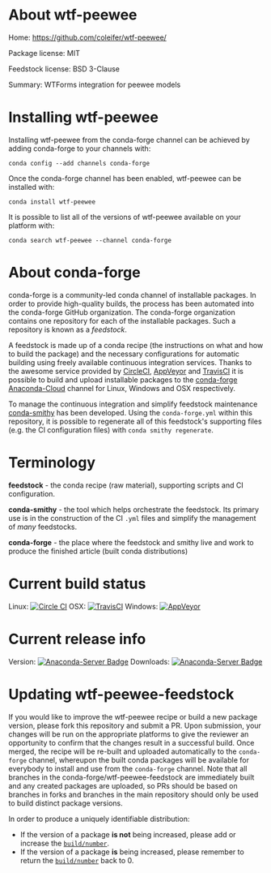 About wtf-peewee
================

Home: https://github.com/coleifer/wtf-peewee/

Package license: MIT

Feedstock license: BSD 3-Clause

Summary: WTForms integration for peewee models



Installing wtf-peewee
=====================

Installing wtf-peewee from the conda-forge channel can be achieved by adding conda-forge to your channels with:

```
conda config --add channels conda-forge
```

Once the conda-forge channel has been enabled, wtf-peewee can be installed with:

```
conda install wtf-peewee
```

It is possible to list all of the versions of wtf-peewee available on your platform with:

```
conda search wtf-peewee --channel conda-forge
```


About conda-forge
=================

conda-forge is a community-led conda channel of installable packages.
In order to provide high-quality builds, the process has been automated into the
conda-forge GitHub organization. The conda-forge organization contains one repository
for each of the installable packages. Such a repository is known as a *feedstock*.

A feedstock is made up of a conda recipe (the instructions on what and how to build
the package) and the necessary configurations for automatic building using freely
available continuous integration services. Thanks to the awesome service provided by
[CircleCI](https://circleci.com/), [AppVeyor](http://www.appveyor.com/)
and [TravisCI](https://travis-ci.org/) it is possible to build and upload installable
packages to the [conda-forge](https://anaconda.org/conda-forge)
[Anaconda-Cloud](http://docs.anaconda.org/) channel for Linux, Windows and OSX respectively.

To manage the continuous integration and simplify feedstock maintenance
[conda-smithy](http://github.com/conda-forge/conda-smithy) has been developed.
Using the ``conda-forge.yml`` within this repository, it is possible to regenerate all of
this feedstock's supporting files (e.g. the CI configuration files) with ``conda smithy regenerate``.


Terminology
===========

**feedstock** - the conda recipe (raw material), supporting scripts and CI configuration.

**conda-smithy** - the tool which helps orchestrate the feedstock.
                   Its primary use is in the construction of the CI ``.yml`` files
                   and simplify the management of *many* feedstocks.

**conda-forge** - the place where the feedstock and smithy live and work to
                  produce the finished article (built conda distributions)

Current build status
====================

Linux: [![Circle CI](https://circleci.com/gh/conda-forge/wtf-peewee-feedstock.svg?style=shield)](https://circleci.com/gh/conda-forge/wtf-peewee-feedstock)
OSX: [![TravisCI](https://travis-ci.org/conda-forge/wtf-peewee-feedstock.svg?branch=master)](https://travis-ci.org/conda-forge/wtf-peewee-feedstock)
Windows: [![AppVeyor](https://ci.appveyor.com/api/projects/status/github/conda-forge/wtf-peewee-feedstock?svg=True)](https://ci.appveyor.com/project/conda-forge/wtf-peewee-feedstock/branch/master)

Current release info
====================
Version: [![Anaconda-Server Badge](https://anaconda.org/conda-forge/wtf-peewee/badges/version.svg)](https://anaconda.org/conda-forge/wtf-peewee)
Downloads: [![Anaconda-Server Badge](https://anaconda.org/conda-forge/wtf-peewee/badges/downloads.svg)](https://anaconda.org/conda-forge/wtf-peewee)


Updating wtf-peewee-feedstock
=============================

If you would like to improve the wtf-peewee recipe or build a new
package version, please fork this repository and submit a PR. Upon submission,
your changes will be run on the appropriate platforms to give the reviewer an
opportunity to confirm that the changes result in a successful build. Once
merged, the recipe will be re-built and uploaded automatically to the
`conda-forge` channel, whereupon the built conda packages will be available for
everybody to install and use from the `conda-forge` channel.
Note that all branches in the conda-forge/wtf-peewee-feedstock are
immediately built and any created packages are uploaded, so PRs should be based
on branches in forks and branches in the main repository should only be used to
build distinct package versions.

In order to produce a uniquely identifiable distribution:
 * If the version of a package **is not** being increased, please add or increase
   the [``build/number``](http://conda.pydata.org/docs/building/meta-yaml.html#build-number-and-string).
 * If the version of a package **is** being increased, please remember to return
   the [``build/number``](http://conda.pydata.org/docs/building/meta-yaml.html#build-number-and-string)
   back to 0.
